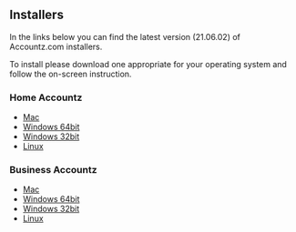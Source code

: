 ## Installers

In the links below you can find the latest version (21.06.02) of Accountz.com installers.

To install please download one appropriate for your operating system and follow the on-screen instruction.

### Home Accountz 
 
* [Mac](https://accountz-open.github.io/download/home/install_home_accountz_v3.dmg)  
* [Windows 64bit](https://accountz-open.github.io/download/home/install_home_accountz_v3_win_64bit.exe)
* [Windows 32bit](https://accountz-open.github.io/download/home/install_home_accountz_v3_win.exe) 
* [Linux](https://accountz-open.github.io/download/home/install_home_accountz_v3_linux.sh)
 

### Business Accountz 
 
* [Mac](https://accountz-open.github.io/download/business/install_business_accountz_v3.dmg) 
* [Windows 64bit](https://accountz-open.github.io/download/business/install_business_accountz_v3_win_64bit.exe)
* [Windows 32bit](https://accountz-open.github.io/download/business/install_business_accountz_v3_win.exe) 
* [Linux](https://accountz-open.github.io/download/business/install_business_accountz_v3_linux.sh)
 

